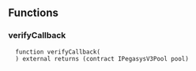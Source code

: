 ## Functions

### verifyCallback

```solidity
  function verifyCallback(
  ) external returns (contract IPegasysV3Pool pool)
```
